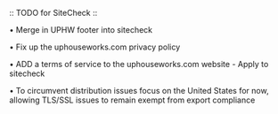 :: TODO for SiteCheck ::

• Merge in UPHW footer into sitecheck

• Fix up the uphouseworks.com privacy policy

• ADD a terms of service to the uphouseworks.com website
    - Apply to sitecheck

• To circumvent distribution issues focus on the United States for now, allowing TLS/SSL issues to remain exempt from export compliance

